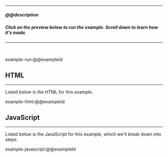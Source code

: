 
---
##### @@description 
##### Click on the preview below to run the example. Scroll down to learn how it's made.
---

<br>

example-run:@@exampleId

## HTML

---

Listed below is the HTML for this example.

example-html:@@exampleId

## JavaScript

---

Listed below is the JavaScript for this example, which we'll break down into steps.

example-javascript:@@exampleId
